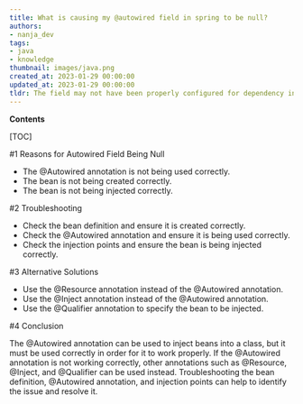 ```yaml
---
title: What is causing my @autowired field in spring to be null?
authors:
- nanja_dev
tags:
- java
- knowledge
thumbnail: images/java.png
created_at: 2023-01-29 00:00:00
updated_at: 2023-01-29 00:00:00
tldr: The field may not have been properly configured for dependency injection.
---
```


**Contents**

[TOC]

#1 Reasons for Autowired Field Being Null

- The @Autowired annotation is not being used correctly.
- The bean is not being created correctly.
- The bean is not being injected correctly.

#2 Troubleshooting

- Check the bean definition and ensure it is created correctly.
- Check the @Autowired annotation and ensure it is being used correctly.
- Check the injection points and ensure the bean is being injected correctly.

#3 Alternative Solutions

- Use the @Resource annotation instead of the @Autowired annotation.
- Use the @Inject annotation instead of the @Autowired annotation.
- Use the @Qualifier annotation to specify the bean to be injected.

#4 Conclusion

The @Autowired annotation can be used to inject beans into a class, but it must be used correctly in order for it to work properly. If the @Autowired annotation is not working correctly, other annotations such as @Resource, @Inject, and @Qualifier can be used instead. Troubleshooting the bean definition, @Autowired annotation, and injection points can help to identify the issue and resolve it.
